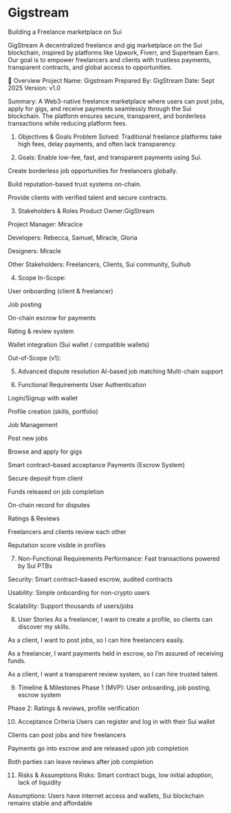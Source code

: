 # Gigstream
Building a Freelance marketplace on Sui 

GigStream
A decentralized freelance and gig marketplace on the Sui blockchain, inspired by platforms like Upwork, Fiverr, and Superteam Earn.
 Our goal is to empower freelancers and clients with trustless payments, transparent contracts, and global access to opportunities.

📖 Overview
Project Name: Gigstream
Prepared By: GigStream
Date: Sept 2025
Version: v1.0

Summary:
 A Web3-native freelance marketplace where users can post jobs, apply for gigs, and receive payments seamlessly through the Sui blockchain. The platform ensures secure, transparent, and borderless transactions while reducing platform fees.


 1. Objectives & Goals
Problem Solved:
 Traditional freelance platforms take high fees, delay payments, and often lack transparency.

2. Goals:
Enable low-fee, fast, and transparent payments using Sui.

Create borderless job opportunities for freelancers globally.

Build reputation-based trust systems on-chain.

Provide clients with verified talent and secure contracts.


3. Stakeholders & Roles
Product Owner:GigStream

Project Manager: Miraclce

Developers: Rebecca, Samuel, Miracle, Gloria

Designers: Miracle

Other Stakeholders: Freelancers, Clients, Sui community, Suihub



4. Scope
In-Scope:

User onboarding (client & freelancer)

Job posting 

On-chain escrow for payments

Rating & review system

Wallet integration (Sui wallet / compatible wallets)

Out-of-Scope (v1):


5. Advanced dispute resolution
AI-based job matching
Multi-chain support


6.  Functional Requirements
User Authentication

Login/Signup with wallet

Profile creation (skills, portfolio)

Job Management

Post new jobs

Browse and apply for gigs

Smart contract–based acceptance
Payments (Escrow System)

Secure deposit from client

Funds released on job completion

On-chain record for disputes

Ratings & Reviews

Freelancers and clients review each other

Reputation score visible in profiles



7. Non-Functional Requirements
Performance: Fast transactions powered by Sui PTBs

Security: Smart contract–based escrow, audited contracts

Usability: Simple onboarding for non-crypto users

Scalability: Support thousands of users/jobs



8. User Stories
As a freelancer, I want to create a profile, so clients can discover my skills.

As a client, I want to post jobs, so I can hire freelancers easily.

As a freelancer, I want payments held in escrow, so I’m assured of receiving funds.

As a client, I want a transparent review system, so I can hire trusted talent.



9. Timeline & Milestones
Phase 1 (MVP): User onboarding, job posting, escrow system

Phase 2: Ratings & reviews, profile verification



10.  Acceptance Criteria
Users can register and log in with their Sui wallet

Clients can post jobs and hire freelancers

Payments go into escrow and are released upon job completion

Both parties can leave reviews after job completion



11. Risks & Assumptions
Risks: Smart contract bugs, low initial adoption, lack of liquidity

Assumptions: Users have internet access and wallets, Sui blockchain remains stable and affordable
